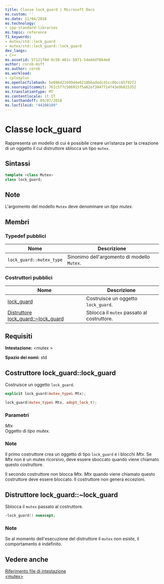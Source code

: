 ```yaml
---
title: Classe lock_guard | Microsoft Docs
ms.custom: ''
ms.date: 11/04/2016
ms.technology:
- cpp-standard-libraries
ms.topic: reference
f1_keywords:
- mutex/std::lock_guard
- mutex/std::lock_guard::lock_guard
dev_langs:
- C++
ms.assetid: 57121f0d-9c50-481c-b971-54e64df864e0
author: corob-msft
ms.author: corob
ms.workload:
- cplusplus
ms.openlocfilehash: 5e096d21699d4e6218bbadedcd1cc0bcc65f92f2
ms.sourcegitcommit: 761c5f7c506915f5a62ef3847714f43e9b815352
ms.translationtype: MT
ms.contentlocale: it-IT
ms.lasthandoff: 09/07/2018
ms.locfileid: "44108189"
---
```

# <a name="lockguard-class"></a>Classe lock_guard

Rappresenta un modello di cui è possibile creare un’istanza per la creazione di un oggetto il cui distruttore sblocca un tipo `mutex`.

## <a name="syntax"></a>Sintassi

```cpp
template <class Mutex>
class lock_guard;
```

## <a name="remarks"></a>Note

L'argomento del modello `Mutex` deve denominare un *tipo mutex*.

## <a name="members"></a>Membri

### <a name="public-typedefs"></a>Typedef pubblici

|Nome|Descrizione|
|----------|-----------------|
|`lock_guard::mutex_type`|Sinonimo dell'argomento di modello `Mutex`.|

### <a name="public-constructors"></a>Costruttori pubblici

|Nome|Descrizione|
|----------|-----------------|
|[lock_guard](#lock_guard)|Costruisce un oggetto `lock_guard`.|
|[Distruttore lock_guard::~lock_guard](#dtorlock_guard_destructor)|Sblocca il `mutex` passato al costruttore.|

## <a name="requirements"></a>Requisiti

**Intestazione:** \<mutex >

**Spazio dei nomi:** std

## <a name="lock_guard"></a>  Costruttore lock_guard::lock_guard

Costruisce un oggetto `lock_guard`.

```cpp
explicit lock_guard(mutex_type& Mtx);

lock_guard(mutex_type& Mtx, adopt_lock_t);
```

### <a name="parameters"></a>Parametri

*Mtx*<br/>
Oggetto di *tipo mutex*.

### <a name="remarks"></a>Note

Il primo costruttore crea un oggetto di tipo `lock_guard` e i blocchi *Mtx*. Se *Mtx* non è un mutex ricorsivo, deve essere sboccato quando viene chiamato questo costruttore.

Il secondo costruttore non blocca *Mtx*. *Mtx* quando viene chiamato questo costruttore deve essere bloccato. Il costruttore non genera eccezioni.

## <a name="dtorlock_guard_destructor"></a>  Distruttore lock_guard::~lock_guard

Sblocca il `mutex` passato al costruttore.

```cpp
~lock_guard() noexcept;
```

### <a name="remarks"></a>Note

Se al momento dell'esecuzione del distruttore il `mutex` non esiste, il comportamento è indefinito.

## <a name="see-also"></a>Vedere anche

[Riferimento file di intestazione](../standard-library/cpp-standard-library-header-files.md)<br/>
[\<mutex>](../standard-library/mutex.md)<br/>
